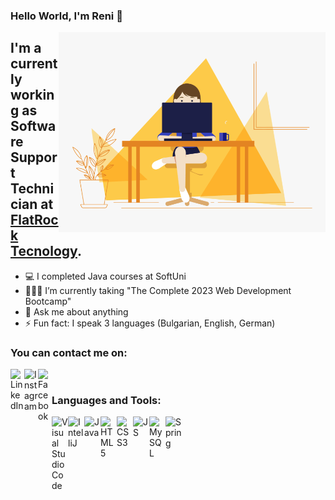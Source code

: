 ### Hello World, I'm Reni 👋
<img align="right" alt="GIF" src="https://raw.githubusercontent.com/Nikolova9810/Nikolova9810/main/hello.gif" height="320" style="max-width: 100%; display: inline-block;" data-target="animated-image.originalImage" />


## I'm a currently working as Software Support Technician at <a href="https://flatrocktech.com/">FlatRock Tecnology</a>.


- 💻 I completed Java courses at SoftUni
- 👩🏻‍🎓 I’m currently taking "The Complete 2023 Web Development Bootcamp" 
- 💬 Ask me about anything
- ⚡ Fun fact: I speak 3 languages (Bulgarian, English, German)

### You can contact me on:
<a href="https://www.linkedin.com/in/reneta-nikolova-4b3b081b9/">
	<img align="left" alt="LinkedIn" width="22px" src="https://businessyield.com/wp-content/uploads/2022/10/LinkedIn-Logo-512x500.png.webp" />
</a>
<a href="https://www.instagram.com/nikolova_r/">
	<img align="left" alt="Instagram" width="22px" src="https://upload.wikimedia.org/wikipedia/commons/thumb/a/a5/Instagram_icon.png/2048px-Instagram_icon.png" />
</a>
<a href="https://www.facebook.com/nikolova98">
	<img align="left" alt="Facebook" width="22px" src="https://upload.wikimedia.org/wikipedia/commons/thumb/d/d5/Facebook_F_icon.svg/2048px-Facebook_F_icon.svg.png" />
</a>
<br />

### Languages and Tools:
<img align="left" alt="Visual Studio Code" width="26px" src="https://cdn.icon-icons.com/icons2/2107/PNG/512/file_type_vscode_icon_130084.png" />
<img align="left" alt="IntelliJ" width="26px" src="https://upload.wikimedia.org/wikipedia/commons/thumb/9/9c/IntelliJ_IDEA_Icon.svg/1024px-IntelliJ_IDEA_Icon.svg.png" />
<img align="left" alt="Java" width="26px" src="https://icon-library.com/images/java-icon-png/java-icon-png-2.jpg" />
<img align="left" alt="HTML5" width="26px" src="https://cdn-icons-png.flaticon.com/512/5968/5968267.png" />
<img align="left" alt="CSS3" width="26px" src="https://i.pinimg.com/originals/eb/7e/20/eb7e20e646f5b7ec9ed4f8f78a5dee8f.png" />
<img align="left" alt="JS" width="26px" src="https://cdn-icons-png.flaticon.com/512/5968/5968292.png" />
<img align="left" alt="MySQL" width="26px" src="https://cdn.iconscout.com/icon/free/png-256/mysql-3521596-2945040.png" />
<img align="left" alt="Spring" width="26px" src="https://user-images.githubusercontent.com/25181517/117201470-f6d56780-adec-11eb-8f7c-e70e376cfd07.png" />
